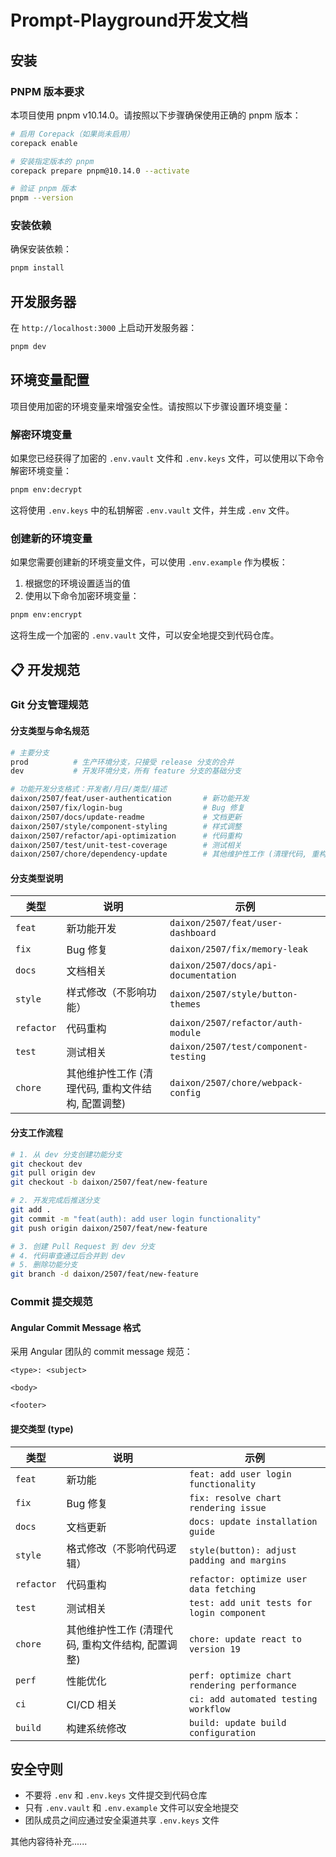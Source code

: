 # Prompt-Playground开发文档

## 安装

### PNPM 版本要求

本项目使用 pnpm v10.14.0。请按照以下步骤确保使用正确的 pnpm 版本：

```bash
# 启用 Corepack（如果尚未启用）
corepack enable

# 安装指定版本的 pnpm
corepack prepare pnpm@10.14.0 --activate

# 验证 pnpm 版本
pnpm --version
```

### 安装依赖

确保安装依赖：

```bash
pnpm install
```


## 开发服务器

在 `http://localhost:3000` 上启动开发服务器：

```bash
pnpm dev
```

## 环境变量配置

项目使用加密的环境变量来增强安全性。请按照以下步骤设置环境变量：

### 解密环境变量

如果您已经获得了加密的 `.env.vault` 文件和 `.env.keys` 文件，可以使用以下命令解密环境变量：

```bash
pnpm env:decrypt
```

这将使用 `.env.keys` 中的私钥解密 `.env.vault` 文件，并生成 `.env` 文件。




### 创建新的环境变量

如果您需要创建新的环境变量文件，可以使用 `.env.example` 作为模板：

1. 根据您的环境设置适当的值
2. 使用以下命令加密环境变量：

```bash
pnpm env:encrypt
```

这将生成一个加密的 `.env.vault` 文件，可以安全地提交到代码仓库。


## 📋 开发规范

### Git 分支管理规范

#### 分支类型与命名规范

```bash
# 主要分支
prod          # 生产环境分支，只接受 release 分支的合并
dev           # 开发环境分支，所有 feature 分支的基础分支

# 功能开发分支格式：开发者/月日/类型/描述
daixon/2507/feat/user-authentication       # 新功能开发
daixon/2507/fix/login-bug                  # Bug 修复
daixon/2507/docs/update-readme             # 文档更新
daixon/2507/style/component-styling        # 样式调整
daixon/2507/refactor/api-optimization      # 代码重构
daixon/2507/test/unit-test-coverage        # 测试相关
daixon/2507/chore/dependency-update        # 其他维护性工作 (清理代码, 重构文件结构, 配置调整)
```

#### 分支类型说明

| 类型 | 说明 | 示例 |
|------|------|------|
| `feat` | 新功能开发 | `daixon/2507/feat/user-dashboard` |
| `fix` | Bug 修复 | `daixon/2507/fix/memory-leak` |
| `docs` | 文档相关 | `daixon/2507/docs/api-documentation` |
| `style` | 样式修改（不影响功能） | `daixon/2507/style/button-themes` |
| `refactor` | 代码重构 | `daixon/2507/refactor/auth-module` |
| `test` | 测试相关 | `daixon/2507/test/component-testing` |
| `chore` | 其他维护性工作 (清理代码, 重构文件结构, 配置调整) | `daixon/2507/chore/webpack-config` |

#### 分支工作流程

```bash
# 1. 从 dev 分支创建功能分支
git checkout dev
git pull origin dev
git checkout -b daixon/2507/feat/new-feature

# 2. 开发完成后推送分支
git add .
git commit -m "feat(auth): add user login functionality"
git push origin daixon/2507/feat/new-feature

# 3. 创建 Pull Request 到 dev 分支
# 4. 代码审查通过后合并到 dev
# 5. 删除功能分支
git branch -d daixon/2507/feat/new-feature
```

### Commit 提交规范

#### Angular Commit Message 格式

采用 Angular 团队的 commit message 规范：

```
<type>: <subject>

<body>

<footer>
```

#### 提交类型 (type)

| 类型 | 说明 | 示例 |
|------|------|------|
| `feat` | 新功能 | `feat: add user login functionality` |
| `fix` | Bug 修复 | `fix: resolve chart rendering issue` |
| `docs` | 文档更新 | `docs: update installation guide` |
| `style` | 格式修改（不影响代码逻辑） | `style(button): adjust padding and margins` |
| `refactor` | 代码重构 | `refactor: optimize user data fetching` |
| `test` | 测试相关 | `test: add unit tests for login component` |
| `chore` | 其他维护性工作 (清理代码, 重构文件结构, 配置调整) | `chore: update react to version 19` |
| `perf` | 性能优化 | `perf: optimize chart rendering performance` |
| `ci` | CI/CD 相关 | `ci: add automated testing workflow` |
| `build` | 构建系统修改 | `build: update build configuration` |


## 安全守则

- 不要将 `.env` 和 `.env.keys` 文件提交到代码仓库
- 只有 `.env.vault` 和 `.env.example` 文件可以安全地提交
- 团队成员之间应通过安全渠道共享 `.env.keys` 文件

其他内容待补充......
